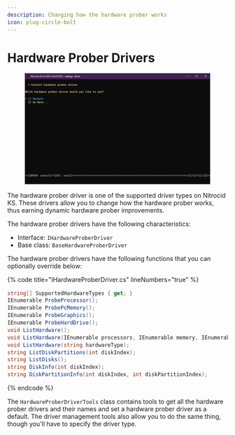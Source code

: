 ```yaml
---
description: Changing how the hardware prober works
icon: plug-circle-bolt
---
```


# Hardware Prober Drivers

<figure><img src="../../../../.gitbook/assets/124-inner.png" alt=""><figcaption></figcaption></figure>

The hardware prober driver is one of the supported driver types on Nitrocid KS. These drivers allow you to change how the hardware prober works, thus earning dynamic hardware prober improvements.

The hardware prober drivers have the following characteristics:

* Interface: `IHardwareProberDriver`
* Base class: `BaseHardwareProberDriver`

The hardware prober drivers have the following functions that you can optionally override below:

{% code title="IHardwareProberDriver.cs" lineNumbers="true" %}
```csharp
string[] SupportedHardwareTypes { get; }
IEnumerable ProbeProcessor();
IEnumerable ProbePcMemory();
IEnumerable ProbeGraphics();
IEnumerable ProbeHardDrive();
void ListHardware();
void ListHardware(IEnumerable processors, IEnumerable memory, IEnumerable graphics, IEnumerable hardDrives);
void ListHardware(string hardwareType);
string ListDiskPartitions(int diskIndex);
string ListDisks();
string DiskInfo(int diskIndex);
string DiskPartitionInfo(int diskIndex, int diskPartitionIndex);
```
{% endcode %}

The `HardwareProberDriverTools` class contains tools to get all the hardware prober drivers and their names and set a hardware prober driver as a default. The driver management tools also allow you to do the same thing, though you'll have to specify the driver type.
